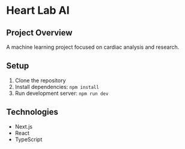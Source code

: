 # Heart Lab AI

## Project Overview
A machine learning project focused on cardiac analysis and research.

## Setup
1. Clone the repository
2. Install dependencies: `npm install`
3. Run development server: `npm run dev`

## Technologies
- Next.js
- React
- TypeScript